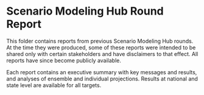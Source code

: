 # Scenario Modeling Hub Round Report

This folder contains reports from previous Scenario Modeling Hub rounds. 
At the time they were produced, some of these reports were intended to be 
shared only with certain stakeholders and have disclaimers to that effect. 
All reports have since become publicly available.

Each report contains an executive summary with key messages and results, 
and analyses of ensemble and individual projections. Results at national and 
state level are available for all targets.
